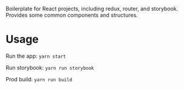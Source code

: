 Boilerplate for React projects, including redux, router, and storybook. Provides some common components and structures.

# Usage

Run the app: `yarn start`

Run storybook: `yarn run storybook`

Prod build: `yarn run build`
